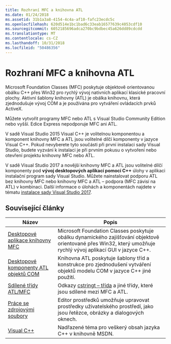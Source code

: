 ```yaml
---
title: Rozhraní MFC a knihovna ATL
ms.date: 01/24/2018
ms.assetid: 31b1a3a8-4154-4c4a-af10-fafc23ecdc5c
ms.openlocfilehash: 620d514e1bc1bad6c33eab16577639c4053cdf10
ms.sourcegitcommit: 6052185696adca270bc9bdbec45a626dd89cdcdd
ms.translationtype: MT
ms.contentlocale: cs-CZ
ms.lasthandoff: 10/31/2018
ms.locfileid: "50486356"
---
```

# <a name="mfc-and-atl"></a>Rozhraní MFC a knihovna ATL

Microsoft Foundation Classes (MFC) poskytuje objektově orientovanou obálku C++ přes Win32 pro rychlý vývoj nativních aplikací klasické pracovní plochy. Aktivní šablony knihovny (ATL) je obálka knihovnu, která zjednodušuje vývoj COM a je používána pro vytváření ovládacích prvků ActiveX.

Můžete vytvořit programy MFC nebo ATL s Visual Studio Community Edition nebo vyšší. Edice Express nepodporuje MFC ani ATL.

V sadě Visual Studio 2015 Visual C++ je volitelnou komponentou a komponent knihovny MFC a ATL jsou volitelné dílčí komponenty v jazyce Visual C++. Pokud nevyberete tyto součásti při první instalaci sady Visual Studio, budete vyzváni k instalaci je při prvním pokusu o vytvoření nebo otevření projektu knihovny MFC nebo ATL.

V sadě Visual Studio 2017 a novější knihovny MFC a ATL jsou volitelné dílčí komponenty pod **vývoj desktopových aplikací pomocí C++** úlohy v aplikaci instalační program sady Visual Studio. Můžete nainstalovat podporu ATL bez knihovny MFC nebo knihovny MFC a ATL – podpora (MFC závisí na ATL) v kombinaci. Další informace o úlohách a komponentách najdete v tématu [instalace sady Visual Studio 2017](/visualstudio/install/install-visual-studio).

## <a name="related-articles"></a>Související články

|Název|Popis|
|-----------|-----------------|
|[Desktopové aplikace knihovny MFC](../mfc/mfc-desktop-applications.md)|Microsoft Foundation Classes poskytuje obálku dynamického zajišťování objektově orientované přes Win32, který umožňuje rychlý vývoj aplikací GUI v jazyce C++.|
|[Desktopové komponenty ATL objektů COM](../atl/atl-com-desktop-components.md)|Knihovna ATL poskytuje šablony tříd a konstrukce pro zjednodušení vytváření objektů modelu COM v jazyce C++ jiné použití.|
|[Sdílené třídy ATL/MFC](../atl-mfc-shared/atl-mfc-shared-classes.md)|Odkazy [cstringt – třída](../atl-mfc-shared/reference/cstringt-class.md) a jiné třídy, které jsou sdílené mezi MFC a ATL.|
|[Práce se zdrojovými soubory](../windows/working-with-resource-files.md)|Editor prostředků umožňuje upravovat prostředky uživatelského prostředí, jako jsou řetězce, obrázky a dialogových oknech.|
|[Visual C++](../visual-cpp-in-visual-studio.md)|Nadřazené téma pro veškerý obsah jazyka C++ v knihovně MSDN.|